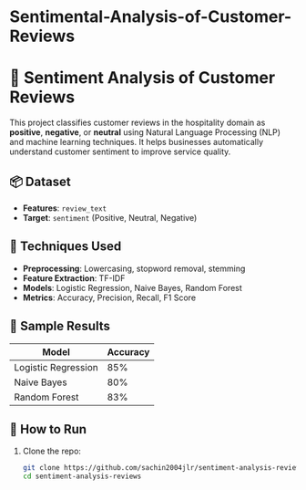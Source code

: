 # Sentimental-Analysis-of-Customer-Reviews
# 📝 Sentiment Analysis of Customer Reviews

This project classifies customer reviews in the hospitality domain as **positive**, **negative**, or **neutral** using Natural Language Processing (NLP) and machine learning techniques. It helps businesses automatically understand customer sentiment to improve service quality.

## 📦 Dataset

- **Features**: `review_text`
- **Target**: `sentiment` (Positive, Neutral, Negative)

## 🔧 Techniques Used

- **Preprocessing**: Lowercasing, stopword removal, stemming
- **Feature Extraction**: TF-IDF
- **Models**: Logistic Regression, Naive Bayes, Random Forest
- **Metrics**: Accuracy, Precision, Recall, F1 Score

## 🧪 Sample Results

| Model                | Accuracy |
|---------------------|----------|
| Logistic Regression | 85%      |
| Naive Bayes         | 80%      |
| Random Forest       | 83%      |

## 🚀 How to Run

1. Clone the repo:
   ```bash
   git clone https://github.com/sachin2004jlr/sentiment-analysis-reviews.git
   cd sentiment-analysis-reviews
